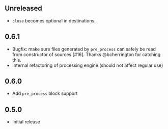 Unreleased
----------

- `close` becomes optional in destinations.

0.6.1
-----

- Bugfix: make sure files generated by `pre_process` can safely be read from constructor of sources [#16]. Thanks @bcherrington for catching this.
- Internal refactoring of processing engine (should not affect regular use)

0.6.0
-----

- Add `pre_process` block support

0.5.0
-----

- Initial release
